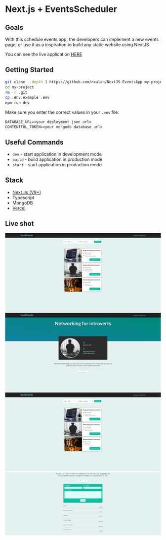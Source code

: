 # Next.js + EventsScheduler

## Goals

With this schedule events app, the developers can implement a new events page, or use it as a
inspiration to build any static website using NextJS.

You can see the live application [HERE](https://next-js-events-app-iota.vercel.app/)

## Getting Started

```bash
git clone --depth 1 https://github.com/nxalan/NextJS-EventsApp my-project
cd my-project
rm -r .git
cp .env.example .env
npm run dev
```

Make sure you enter the correct values in your `.env` file:

```
DATABASE_URL=<your deployment json url>
CONTENTFUL_TOKEN=<your mongodb database url>
```

## Useful Commands

- `dev` - start application in development mode
- `build` - build application in production mode
- `start` - start application in production mode

## Stack

- [Next.Js (V9+)](https://nextjs.org/)
- Typescript
- MongoDB
- [Vercel](https://vercel.com/)

## Live shot

![Web1](https://github.com/nxalan/NextJS-EventsApp/blob/master/_assets/screenshot1.png)
![Web2](https://github.com/nxalan/NextJS-EventsApp/blob/master/_assets/screenshot2.png)
![Web3](https://github.com/nxalan/NextJS-EventsApp/blob/master/_assets/screenshot1.png)
![Web4](https://github.com/nxalan/NextJS-EventsApp/blob/master/_assets/screenshot4.png)